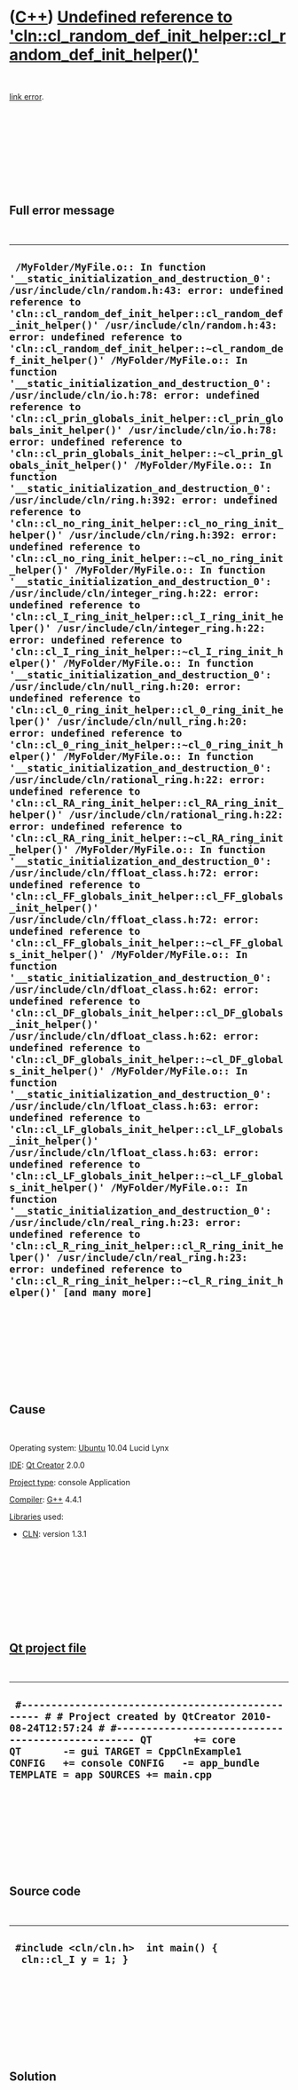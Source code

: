 



 

 

 

 

 

([C++](Cpp.htm)) [Undefined reference to 'cln::cl\_random\_def\_init\_helper::cl\_random\_def\_init\_helper()'](CppLinkErrorUndefinedReferenceToClnCl_random_def_init_helper.htm)
=================================================================================================================================================================================

 

[link error](CppLinkError.htm).

 

 

 

 

 

Full error message
------------------

 

  ----------------------------------------------------------------------------------------------------------------------------------------------------------------------------------------------------------------------------------------------------------------------------------------------------------------------------------------------------------------------------------------------------------------------------------------------------------------------------------------------------------------------------------------------------------------------------------------------------------------------------------------------------------------------------------------------------------------------------------------------------------------------------------------------------------------------------------------------------------------------------------------------------------------------------------------------------------------------------------------------------------------------------------------------------------------------------------------------------------------------------------------------------------------------------------------------------------------------------------------------------------------------------------------------------------------------------------------------------------------------------------------------------------------------------------------------------------------------------------------------------------------------------------------------------------------------------------------------------------------------------------------------------------------------------------------------------------------------------------------------------------------------------------------------------------------------------------------------------------------------------------------------------------------------------------------------------------------------------------------------------------------------------------------------------------------------------------------------------------------------------------------------------------------------------------------------------------------------------------------------------------------------------------------------------------------------------------------------------------------------------------------------------------------------------------------------------------------------------------------------------------------------------------------------------------------------------------------------------------------------------------------------------------------------------------------------------------------------------------------------------------------------------------------------------------------------------------------------------------------------------------------------------------------------------------------------------------------------------------------------------------------------------------------------------------------------------------------------------------------------------------------------------------------------------------------------------------------------------------------------------------------------------------------------------------------------------------------------------------------------------------
  ` /MyFolder/MyFile.o:: In function '__static_initialization_and_destruction_0': /usr/include/cln/random.h:43: error: undefined reference to 'cln::cl_random_def_init_helper::cl_random_def_init_helper()' /usr/include/cln/random.h:43: error: undefined reference to 'cln::cl_random_def_init_helper::~cl_random_def_init_helper()' /MyFolder/MyFile.o:: In function '__static_initialization_and_destruction_0': /usr/include/cln/io.h:78: error: undefined reference to 'cln::cl_prin_globals_init_helper::cl_prin_globals_init_helper()' /usr/include/cln/io.h:78: error: undefined reference to 'cln::cl_prin_globals_init_helper::~cl_prin_globals_init_helper()' /MyFolder/MyFile.o:: In function '__static_initialization_and_destruction_0': /usr/include/cln/ring.h:392: error: undefined reference to 'cln::cl_no_ring_init_helper::cl_no_ring_init_helper()' /usr/include/cln/ring.h:392: error: undefined reference to 'cln::cl_no_ring_init_helper::~cl_no_ring_init_helper()' /MyFolder/MyFile.o:: In function '__static_initialization_and_destruction_0': /usr/include/cln/integer_ring.h:22: error: undefined reference to 'cln::cl_I_ring_init_helper::cl_I_ring_init_helper()' /usr/include/cln/integer_ring.h:22: error: undefined reference to 'cln::cl_I_ring_init_helper::~cl_I_ring_init_helper()' /MyFolder/MyFile.o:: In function '__static_initialization_and_destruction_0': /usr/include/cln/null_ring.h:20: error: undefined reference to 'cln::cl_0_ring_init_helper::cl_0_ring_init_helper()' /usr/include/cln/null_ring.h:20: error: undefined reference to 'cln::cl_0_ring_init_helper::~cl_0_ring_init_helper()' /MyFolder/MyFile.o:: In function '__static_initialization_and_destruction_0': /usr/include/cln/rational_ring.h:22: error: undefined reference to 'cln::cl_RA_ring_init_helper::cl_RA_ring_init_helper()' /usr/include/cln/rational_ring.h:22: error: undefined reference to 'cln::cl_RA_ring_init_helper::~cl_RA_ring_init_helper()' /MyFolder/MyFile.o:: In function '__static_initialization_and_destruction_0': /usr/include/cln/ffloat_class.h:72: error: undefined reference to 'cln::cl_FF_globals_init_helper::cl_FF_globals_init_helper()' /usr/include/cln/ffloat_class.h:72: error: undefined reference to 'cln::cl_FF_globals_init_helper::~cl_FF_globals_init_helper()' /MyFolder/MyFile.o:: In function '__static_initialization_and_destruction_0': /usr/include/cln/dfloat_class.h:62: error: undefined reference to 'cln::cl_DF_globals_init_helper::cl_DF_globals_init_helper()' /usr/include/cln/dfloat_class.h:62: error: undefined reference to 'cln::cl_DF_globals_init_helper::~cl_DF_globals_init_helper()' /MyFolder/MyFile.o:: In function '__static_initialization_and_destruction_0': /usr/include/cln/lfloat_class.h:63: error: undefined reference to 'cln::cl_LF_globals_init_helper::cl_LF_globals_init_helper()' /usr/include/cln/lfloat_class.h:63: error: undefined reference to 'cln::cl_LF_globals_init_helper::~cl_LF_globals_init_helper()' /MyFolder/MyFile.o:: In function '__static_initialization_and_destruction_0': /usr/include/cln/real_ring.h:23: error: undefined reference to 'cln::cl_R_ring_init_helper::cl_R_ring_init_helper()' /usr/include/cln/real_ring.h:23: error: undefined reference to 'cln::cl_R_ring_init_helper::~cl_R_ring_init_helper()' [and many more]`
  ----------------------------------------------------------------------------------------------------------------------------------------------------------------------------------------------------------------------------------------------------------------------------------------------------------------------------------------------------------------------------------------------------------------------------------------------------------------------------------------------------------------------------------------------------------------------------------------------------------------------------------------------------------------------------------------------------------------------------------------------------------------------------------------------------------------------------------------------------------------------------------------------------------------------------------------------------------------------------------------------------------------------------------------------------------------------------------------------------------------------------------------------------------------------------------------------------------------------------------------------------------------------------------------------------------------------------------------------------------------------------------------------------------------------------------------------------------------------------------------------------------------------------------------------------------------------------------------------------------------------------------------------------------------------------------------------------------------------------------------------------------------------------------------------------------------------------------------------------------------------------------------------------------------------------------------------------------------------------------------------------------------------------------------------------------------------------------------------------------------------------------------------------------------------------------------------------------------------------------------------------------------------------------------------------------------------------------------------------------------------------------------------------------------------------------------------------------------------------------------------------------------------------------------------------------------------------------------------------------------------------------------------------------------------------------------------------------------------------------------------------------------------------------------------------------------------------------------------------------------------------------------------------------------------------------------------------------------------------------------------------------------------------------------------------------------------------------------------------------------------------------------------------------------------------------------------------------------------------------------------------------------------------------------------------------------------------------------------------------------------------------

 

 

 

 

 

Cause
-----

 

Operating system: [Ubuntu](http://www.ubuntu.com) 10.04 Lucid Lynx

[IDE](CppIde.htm): [Qt Creator](CppQtCreator.htm) 2.0.0

[Project type](CppQtProjectType.htm): console Application

[Compiler](CppCompiler.htm): [G++](CppGpp.htm) 4.4.1

[Libraries](CppLibrary.htm) used:

-   [CLN](CppCln.htm): version 1.3.1

 

 

 

 

 

[Qt project file](CppQtProjectFile.htm)
---------------------------------------

 

  --------------------------------------------------------------------------------------------------------------------------------------------------------------------------------------------------------------------------------------------------------------------------------------------------------
  ` #------------------------------------------------- # # Project created by QtCreator 2010-08-24T12:57:24 # #------------------------------------------------- QT       += core QT       -= gui TARGET = CppClnExample1 CONFIG   += console CONFIG   -= app_bundle TEMPLATE = app SOURCES += main.cpp`
  --------------------------------------------------------------------------------------------------------------------------------------------------------------------------------------------------------------------------------------------------------------------------------------------------------

 

 

 

 

 

Source code
-----------

 

  ------------------------------------------------------------
  ` #include <cln/cln.h>  int main() {   cln::cl_I y = 1; }`
  ------------------------------------------------------------

 

 

 

 

 

Solution
--------

 

Add the following line to the [Qt Creator](CppQtCreator.htm) [project
file](CppQtProjectFile.htm):

 

  -----------------------------------
  ` LIBS += -L/usr/local/lib -lcln`
  -----------------------------------

 

 

 

 

 





 



